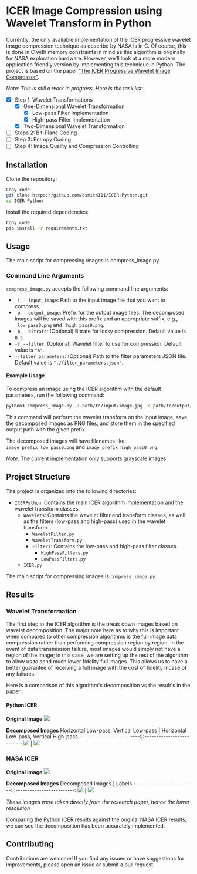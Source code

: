 # ICER Image Compression using Wavelet Transform in Python

Currently, the only available implementation of the ICER progressive wavelet image compression technique as describe by NASA is in C. Of course, this is done in C with memory constraints in mind as this algorithm is originally for NASA exploration hardware. However, we'll look at a more modern application friendly version by implementing this technique in Python. The project is based on the paper ["The ICER Progressive Wavelet Image Compressor"](https://ipnpr.jpl.nasa.gov/progress_report/42-155/155J.pdf).

_Note: This is still a work in progress. Here is the task list:_

- [x] Step 1: Wavelet Transformations
  - [x] One-Dimensional Wavelet Transformation
    - [x] Low-pass Filter Implementation
    - [x] High-pass Filter Implementation
  - [x] Two-Dimensional Wavelet Transformation
- [ ] Steps 2: Bit-Plane Coding
- [ ] Step 3: Entropy Coding
- [ ] Step 4: Image Quality and Compression Controlling

## Installation
Clone the repository:

```bash
Copy code
git clone https://github.com/dsmith111/ICER-Python.git
cd ICER-Python
```

Install the required dependencies:
```bash
Copy code
pip install -r requirements.txt
```
## Usage
The main script for compressing images is compress_image.py. 

### Command Line Arguments

`compress_image.py` accepts the following command line arguments:

- `-i`, `--input_image`: Path to the input image file that you want to compress.
- `-o`, `--output_image`: Prefix for the output image files. The decomposed images will be saved with this prefix and an appropriate suffix, e.g., `_low_pass0.png` and `_high_pass0.png`.
- `-b`, `--bitrate`: (Optional) Bitrate for lossy compression. Default value is `0.5`.
- `-f`, `--filter`: (Optional) Wavelet filter to use for compression. Default value is `"A"`.
- `--filter_parameters`: (Optional) Path to the filter parameters JSON file. Default value is `"./filter_parameters.json"`.

#### Example Usage

To compress an image using the ICER algorithm with the default parameters, run the following command:

```bash
python3 compress_image.py -i path/to/input/image.jpg -o path/to/output/image_prefix -f A
```
This command will perform the wavelet transform on the input image, save the decomposed images as PNG files, and store them in the specified output path with the given prefix.

The decomposed images will have filenames like `image_prefix_low_pass0.png` and `image_prefix_high_pass0.png`.

_Note_: The current implementation only supports grayscale images.

## Project Structure
The project is organized into the following directories:

- `ICERPython`: Contains the main ICER algorithm implementation and the wavelet transform classes.
   - `Wavelets`: Contains the wavelet filter and transform classes, as well as the filters (low-pass and high-pass) used in the wavelet transform.
      - `WaveletFilter.py`
      - `WaveletTransform.py`
      - `Filters`: Contains the low-pass and high-pass filter classes.
         - `HighPassFilters.py`
         - `LowPassFilters.py`
    - `ICER.py`

The main script for compressing images is `compress_image.py`.

## Results
### Wavelet Transformation
The first step in the ICER algorithm is the break down images based on wavelet decomposition. The major note here as to why this is important when compared to other compression algorithms is the full image data compression rather than performing compression region by region. In the event of data transmission failure, most images would simply not have a region of the image; in this case, we are setting up the rest of the algorithm to allow us to send much lower fidelity full images. This allows us to have a better guarantee of receiving a full image with the cost of fidelity incase of any failures.

Here is a comparison of this algorithm's decomposition vs the result's in the paper:

#### Python ICER
**Original Image**
![](./original_images/rover.jpg)

**Decomposed Images**
Horizontal Low-pass, Vertical Low-pass   |  Horizontal Low-pass, Vertical High-pass
:-------------------------:|:-------------------------:
![](./decomposed_wavelets/A/rover_compressed_low_pass0.png)  |  ![](./decomposed_wavelets/A/rover_compressed_high_pass0.png)

### NASA ICER
**Original Image**
![](./assets/icer-rover.png)

**Decomposed Images**
Decomposed Images  |  Labels
:-------------------------:|:-------------------------:
![](./assets/icer-passes.png)  |  ![](./assets/icer-desc.png)

_These images were taken directly from the research paper, hence the lower resolution_

Comparing the Python ICER results against the original NASA ICER results, we can see the decomposition has been accurately implemented.

## Contributing
Contributions are welcome! If you find any issues or have suggestions for improvements, please open an issue or submit a pull request.